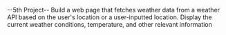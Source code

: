 --5th Project--
Build a web page that fetches weather data from a weather API based on the user's location or a user-inputted location. Display the current weather conditions, temperature, and other relevant information
